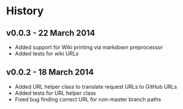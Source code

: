 # History

## v0.0.3 - 22 March 2014

* Added support for Wiki printing via markdown preprocessor
* Added tests for wiki URLs

## v0.0.2 - 18 March 2014

* Added URL helper class to translate request URLs to GitHub URLs
* Added tests for URL helper class
* Fixed bug finding correct URL for non-master branch paths
